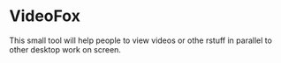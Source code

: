 # VideoFox
This small tool will help people to view videos or othe rstuff in parallel to other desktop work on screen.

